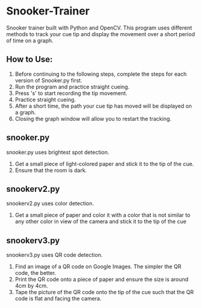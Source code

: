 # Snooker-Trainer
Snooker trainer built with Python and OpenCV.
This program uses different methods to track your cue tip and display the movement over a short period of time on a graph.

## How to Use: ##

1. Before continuing to the following steps, complete the steps for each version of Snooker.py first.
2. Run the program and practice straight cueing.
3. Press 's' to start recording the tip movement.
4. Practice straight cueing.
5. After a short time, the path your cue tip has moved will be displayed on a graph.
6. Closing the graph window will allow you to restart the tracking.

## snooker.py ##
snooker.py uses brightest spot detection.
1. Get a small piece of light-colored paper and stick it to the tip of the cue.
2. Ensure that the room is dark.


## snookerv2.py ##
snookerv2.py uses color detection.
1. Get a small piece of paper and color it with a color that is not similar to any other color in view of the camera and stick it to the tip of the cue

## snookerv3.py ##
snookerv3.py uses QR code detection.
1. Find an image of a QR code on Google Images. The simpler the QR code, the better.
2. Print the QR code onto a piece of paper and ensure the size is around 4cm by 4cm.
3. Tape the picture of the QR code onto the tip of the cue such that the QR code is flat and facing the camera.


